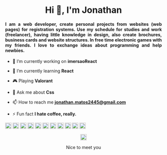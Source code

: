 <h1 align="center">Hi 👋, I'm Jonathan</h1>
<h4 align="justify">I am a web developer, create personal projects from websites (web pages) for registration systems. Use my schedule for studies and work (freelancer), having little knowledge in design, also create brochures, business cards and website structures. In free time electronic games with my friends. I love to exchange ideas about programming and help newbies.</h4>

- 🔭 I’m currently working on **imersaoReact**

- 🌱 I’m currently learning **React**

- 🎮 Playing **Valorant**

- 💬 Ask me about **Css**

- 📫 How to reach me **jonathan.matos2445@gmail.com**

- ⚡ Fun fact **I hate coffee, really.**

<p align="left"><img src="https://devicons.github.io/devicon/devicon.git/icons/react/react-original-wordmark.svg" alt="react" width="20" height="20"/> <img src="https://devicons.github.io/devicon/devicon.git/icons/bootstrap/bootstrap-plain.svg" alt="bootstrap" width="20" height="20"/> <img src="https://devicons.github.io/devicon/devicon.git/icons/css3/css3-original-wordmark.svg" alt="css3" width="20" height="20"/> <img src="https://devicons.github.io/devicon/devicon.git/icons/docker/docker-original-wordmark.svg" alt="docker" width="20" height="20"/> <img src="https://devicons.github.io/devicon/devicon.git/icons/html5/html5-original-wordmark.svg" alt="html5" width="20" height="20"/> <img src="https://devicons.github.io/devicon/devicon.git/icons/javascript/javascript-original.svg" alt="javascript" width="20" height="20"/> <img src="https://devicons.github.io/devicon/devicon.git/icons/mongodb/mongodb-original-wordmark.svg" alt="mongodb" width="20" height="20"/> <img src="https://devicons.github.io/devicon/devicon.git/icons/nodejs/nodejs-original-wordmark.svg" alt="nodejs" width="20" height="20"/> <img src="https://devicons.github.io/devicon/devicon.git/icons/linux/linux-original.svg" alt="linux" width="20" height="20"/> <img src="https://devicons.github.io/devicon/devicon.git/icons/webpack/webpack-original.svg" alt="webpack" width="20" height="20"/> <img src="https://devicons.github.io/devicon/devicon.git/icons/express/express-original-wordmark.svg" alt="express" width="20" height="20"/></p><p align="center">

<p align="center">
<a href="https://linkedin.com/in/jonathanlm" target="blank"><img align="center" src="https://cdn.jsdelivr.net/npm/simple-icons@3.0.1/icons/linkedin.svg" alt="jonathanlm" height="20" width="20" /></a>
</p>

<p align="center">Nice to meet you</p>
